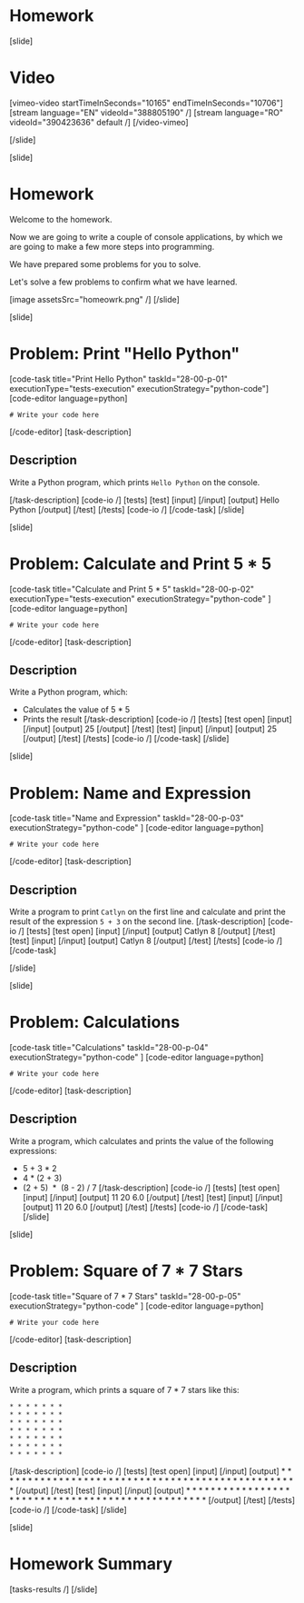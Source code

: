 # Homework

[slide]
# Video

[vimeo-video startTimeInSeconds="10165" endTimeInSeconds="10706"]
[stream language="EN" videoId="388805190" /]
[stream language="RO" videoId="390423636" default /]
[/video-vimeo]

[/slide]

[slide]
# Homework
Welcome to the homework. 

Now we are going to write a couple of console applications, by which we are going to make a few more steps into programming. 

We have prepared some problems for you to solve.

Let's solve a few problems to confirm what we have learned.

[image assetsSrc="homeowrk.png" /]
[/slide]

[slide]
# Problem: Print "Hello Python"
[code-task title="Print Hello Python" taskId="28-00-p-01" executionType="tests-execution" executionStrategy="python-code"]
[code-editor language=python]
```
# Write your code here
```
[/code-editor]
[task-description]
## Description
Write a Python program, which prints `Hello Python` on the console.

[/task-description]
[code-io /]
[tests]
[test]
[input]
[/input]
[output]
Hello Python
[/output]
[/test]
[/tests]
[code-io /]
[/code-task]
[/slide]

[slide]
# Problem: Calculate and Print 5 * 5
[code-task title="Calculate and Print 5 * 5" taskId="28-00-p-02" executionType="tests-execution" executionStrategy="python-code" ]
[code-editor language=python]
```
# Write your code here
```
[/code-editor]
[task-description]
## Description
Write a Python program, which:

* Calculates the value of 5 * 5
* Prints the result
[/task-description]
[code-io /]
[tests]
[test open]
[input]
[/input]
[output]
25
[/output]
[/test]
[test]
[input]
[/input]
[output]
25
[/output]
[/test]
[/tests]
[code-io /]
[/code-task]
[/slide]

[slide]
# Problem: Name and Expression
[code-task title="Name and Expression" taskId="28-00-p-03" executionStrategy="python-code" ]
[code-editor language=python]
```
# Write your code here
```
[/code-editor]
[task-description]
## Description

Write a program to print `Catlyn` on the first line and calculate and print the result of the expression `5 + 3` on the second line.
[/task-description]
[code-io /]
[tests]
[test open]
[input]
[/input]
[output]
Catlyn
8
[/output]
[/test]
[test]
[input]
[/input]
[output]
Catlyn
8
[/output]
[/test]
[/tests]
[code-io /]
[/code-task]

[/slide]

[slide]
# Problem: Calculations
[code-task title="Calculations" taskId="28-00-p-04" executionStrategy="python-code" ]
[code-editor language=python]
```
# Write your code here
```
[/code-editor]
[task-description]
## Description
Write a program, which calculates and prints the value of the following expressions:

* 5 + 3 \* 2
* 4 \* (2 + 3)
* (2 + 5)  \*  (8 - 2) \/ 7
[/task-description]
[code-io /]
[tests]
[test open]
[input]
[/input]
[output]
11
20
6.0
[/output]
[/test]
[test]
[input]
[/input]
[output]
11
20
6.0
[/output]
[/test]
[/tests]
[code-io /]
[/code-task]
[/slide]

[slide]
# Problem: Square of 7 * 7 Stars
[code-task title="Square of 7 * 7 Stars" taskId="28-00-p-05" executionStrategy="python-code" ]
[code-editor language=python]
```
# Write your code here
```
[/code-editor]
[task-description]
## Description
Write a program, which prints a square of 7 * 7 stars like this:

```
* * * * * * *
* * * * * * *
* * * * * * *
* * * * * * *
* * * * * * *
* * * * * * *
* * * * * * *
```

[/task-description]
[code-io /]
[tests]
[test open]
[input]
[/input]
[output]
\* \* \* \* \* \* \*
\* \* \* \* \* \* \*
\* \* \* \* \* \* \*
\* \* \* \* \* \* \*
\* \* \* \* \* \* \*
\* \* \* \* \* \* \*
\* \* \* \* \* \* \*
[/output]
[/test]
[test]
[input]
[/input]
[output]
\* \* \* \* \* \* \*
\* \* \* \* \* \* \*
\* \* \* \* \* \* \*
\* \* \* \* \* \* \*
\* \* \* \* \* \* \*
\* \* \* \* \* \* \*
\* \* \* \* \* \* \*
[/output]
[/test]
[/tests]
[code-io /]
[/code-task]
[/slide]

[slide]
# Homework Summary

[tasks-results /]
[/slide]